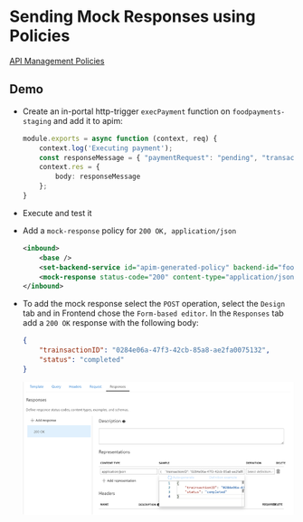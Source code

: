 # Sending Mock Responses using Policies

[API Management Policies](https://docs.microsoft.com/en-us/azure/api-management/api-management-policies)

## Demo

- Create an in-portal http-trigger `execPayment` function on `foodpayments-staging` and add it to apim:

    ```typescript
    module.exports = async function (context, req) {
        context.log('Executing payment');   
        const responseMessage = { "paymentRequest": "pending", "transactionID": '0284e06a-47f3-42cb-85a8-ae2fa0075132'}
        context.res = {
            body: responseMessage
        };
    }
    ```
- Execute and test it

- Add a `mock-response` policy for `200 OK, application/json`

    ```xml
    <inbound>
        <base />
        <set-backend-service id="apim-generated-policy" backend-id="foodpayment-staging" />
        <mock-response status-code="200" content-type="application/json" />
    </inbound>
    ```

- To add the mock response select the `POST` operation, select the `Design` tab and in Frontend chose the `Form-based editor`. In the `Responses` tab add a `200 OK` response with the following body:
  
    ```json
    {
        "trainsactionID": "0284e06a-47f3-42cb-85a8-ae2fa0075132",
        "status": "completed"
    }
    ```

    ![mock-response](_images/mock-response.png)